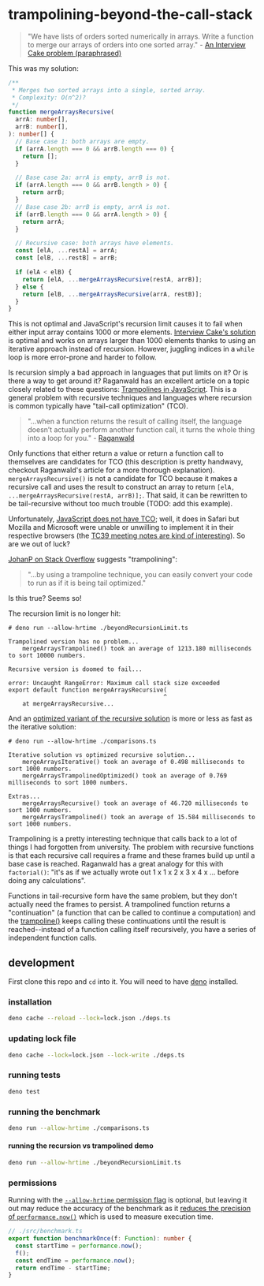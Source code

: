 # trampolining-beyond-the-call-stack

> "We have lists of orders sorted numerically in arrays. Write a function to merge our arrays of orders into one sorted array." - [An Interview Cake problem (paraphrased)](https://www.interviewcake.com/question/javascript/merge-sorted-arrays?course=fc1&section=array-and-string-manipulation) 

This was my solution:

```ts
/**
 * Merges two sorted arrays into a single, sorted array.
 * Complexity: O(n^2)?
 */
function mergeArraysRecursive(
  arrA: number[],
  arrB: number[],
): number[] {
  // Base case 1: both arrays are empty.
  if (arrA.length === 0 && arrB.length === 0) {
    return [];
  }

  // Base case 2a: arrA is empty, arrB is not.
  if (arrA.length === 0 && arrB.length > 0) {
    return arrB;
  }
  // Base case 2b: arrB is empty, arrA is not.
  if (arrB.length === 0 && arrA.length > 0) {
    return arrA;
  }

  // Recursive case: both arrays have elements.
  const [elA, ...restA] = arrA;
  const [elB, ...restB] = arrB;

  if (elA < elB) {
    return [elA, ...mergeArraysRecursive(restA, arrB)];
  } else {
    return [elB, ...mergeArraysRecursive(arrA, restB)];
  }
}
```

This is not optimal and JavaScript's recursion limit causes it to fail when either input array contains 1000 or more elements. [Interview Cake's solution](https://github.com/bryik/trampolining-beyond-the-call-stack/blob/main/src/mergeArraysIterative.ts#L9) is optimal and works on arrays larger than 1000 elements thanks to using an iterative approach instead of recursion. However, juggling indices in a `while` loop is more error-prone and harder to follow.

Is recursion simply a bad approach in languages that put limits on it? Or is there a way to get around it? Raganwald has an excellent article on a topic closely related to these questions: [Trampolines in JavaScript](https://raganwald.com/2013/03/28/trampolines-in-javascript.html). This is a general problem with recursive techniques and languages where recursion is common typically have "tail-call optimization" (TCO). 

> "...when a function returns the result of calling itself, the language doesn’t actually perform another function call, it turns the whole thing into a loop for you." - [Raganwald](https://raganwald.com/2013/03/28/trampolines-in-javascript.html)

Only functions that either return a value or return a function call to themselves are candidates for TCO (this description is pretty handwavy, checkout Raganwald's article for a more thorough explanation). `mergeArraysRecursive()` is not a candidate for TCO because it makes a recursive call and uses the result to construct an array to return `[elA, ...mergeArraysRecursive(restA, arrB)];`. That said, it can be rewritten to be tail-recursive without too much trouble (TODO: add this example).

Unfortunately, [JavaScript does not have TCO](https://stackoverflow.com/a/54721813/6591491); well, it does in Safari but Mozilla and Microsoft were unable or unwilling to implement it in their respective browsers (the [TC39 meeting notes are kind of interesting](https://github.com/tc39/notes/blob/master/meetings/2016-05/may-24.md)). So are we out of luck?

[JohanP on Stack Overflow](https://stackoverflow.com/a/54719630/6591491) suggests "trampolining":

> "...by using a trampoline technique, you can easily convert your code to run as if it is being tail optimized."

Is this true? Seems so!

The recursion limit is no longer hit:

```
# deno run --allow-hrtime ./beyondRecursionLimit.ts

Trampolined version has no problem...
    mergeArraysTrampolined() took an average of 1213.180 milliseconds to sort 10000 numbers.

Recursive version is doomed to fail...

error: Uncaught RangeError: Maximum call stack size exceeded
export default function mergeArraysRecursive(
                                            ^
    at mergeArraysRecursive...
```

And an [optimized variant of the recursive solution](https://github.com/bryik/trampolining-beyond-the-call-stack/blob/main/src/mergeArraysTrampolinedOptimized.ts) is more or less as fast as the iterative solution:

```
# deno run --allow-hrtime ./comparisons.ts

Iterative solution vs optimized recursive solution...
    mergeArraysIterative() took an average of 0.498 milliseconds to sort 1000 numbers.
    mergeArraysTrampolinedOptimized() took an average of 0.769 milliseconds to sort 1000 numbers.

Extras...
    mergeArraysRecursive() took an average of 46.720 milliseconds to sort 1000 numbers.
    mergeArraysTrampolined() took an average of 15.584 milliseconds to sort 1000 numbers.
```

Trampolining is a pretty interesting technique that calls back to a lot of things I had forgotten from university. The problem with recursive functions is that each recursive call requires a frame and these frames build up until a base case is reached. Raganwald has a great analogy for this with `factorial()`: "it's as if we actually wrote out 1 x 1 x 2 x 3 x 4 x ... before doing any calculations". 

Functions in tail-recursive form have the same problem, but they don't actually need the frames to persist. A trampolined function returns a "continuation" (a function that can be called to continue a computation) and the [trampoline()](https://github.com/bryik/trampolining-beyond-the-call-stack/blob/main/src/trampoline.ts) keeps calling these continuations until the result is reached--instead of a function calling itself recursively, you have a series of independent function calls.

## development

First clone this repo and `cd` into it. You will need to have [deno](https://deno.land/) installed.

### installation

```bash
deno cache --reload --lock=lock.json ./deps.ts
```

### updating lock file

```bash
deno cache --lock=lock.json --lock-write ./deps.ts
```

### running tests

```bash
deno test
```

### running the benchmark

```bash
deno run --allow-hrtime ./comparisons.ts
```

#### running the recursion vs trampolined demo

```bash
deno run --allow-hrtime ./beyondRecursionLimit.ts
```

### permissions

Running with the [`--allow-hrtime` permission flag](https://deno.land/manual/getting_started/permissions) is optional, but leaving it out may reduce the accuracy of the benchmark as it [reduces the precision of `performance.now()`](https://developer.mozilla.org/en-US/docs/Web/API/Performance/now#reduced_time_precision) which is used to measure execution time.

```ts
// ./src/benchmark.ts
export function benchmarkOnce(f: Function): number {
  const startTime = performance.now();
  f();
  const endTime = performance.now();
  return endTime - startTime;
}
```
